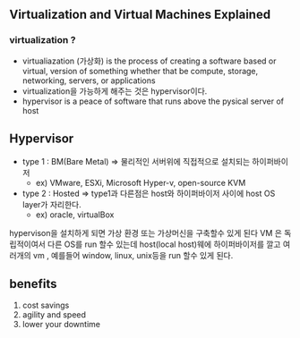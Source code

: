 ## Virtualization and Virtual Machines Explained

### virtualization ?
- virtualiazation (가상화) is the process of creating a software based or virtual, version of something whether that be compute, storage, networking, servers, or applications
- virtualization을 가능하게 해주는 것은 hypervisor이다.
- hypervisor is a peace of software that runs above the pysical server of host


## Hypervisor
- type 1 : BM(Bare Metal) => 물리적인 서버위에 직접적으로 설치되는 하이퍼바이저
  - ex) VMware, ESXi, Microsoft Hyper-v, open-source KVM
- type 2 : Hosted => type1과 다른점은 host와 하이퍼바이저 사이에 host OS layer가 자리한다.
  - ex) oracle, virtualBox

hypervison을 설치하게 되면 가상 환경 또는 가상머신을 구축할수 있게 된다
VM 은 독립적이여서 다른 OS를 run 할수 있는데 host(local host)웨에 하이퍼바이저를 깔고 여러개의 vm , 예를들어 window, linux, unix등을 run 할수 있게 된다.

## benefits

1. cost savings
2. agility and speed
3. lower your downtime
